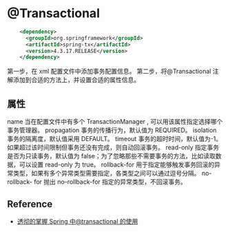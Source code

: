 # @Transactional 

```xml
    <dependency>
      <groupId>org.springframework</groupId>
      <artifactId>spring-tx</artifactId>
      <version>4.3.17.RELEASE</version>
    </dependency>
```

第一步，在 xml 配置文件中添加事务配置信息。
第二步，将@Transactional 注解添加到合适的方法上，并设置合适的属性信息。  

## 属性
name	当在配置文件中有多个 TransactionManager , 可以用该属性指定选择哪个事务管理器。
propagation	事务的传播行为，默认值为 REQUIRED。
isolation	事务的隔离度，默认值采用 DEFAULT。
timeout	事务的超时时间，默认值为-1。如果超过该时间限制但事务还没有完成，则自动回滚事务。
read-only	指定事务是否为只读事务，默认值为 false；为了忽略那些不需要事务的方法，比如读取数据，可以设置 read-only 为 true。
rollback-for	用于指定能够触发事务回滚的异常类型，如果有多个异常类型需要指定，各类型之间可以通过逗号分隔。
no-rollback- for	抛出 no-rollback-for 指定的异常类型，不回滚事务。



## Reference
* [透彻的掌握 Spring 中@transactional 的使用](https://www.cnblogs.com/xd502djj/p/10940627.html)

